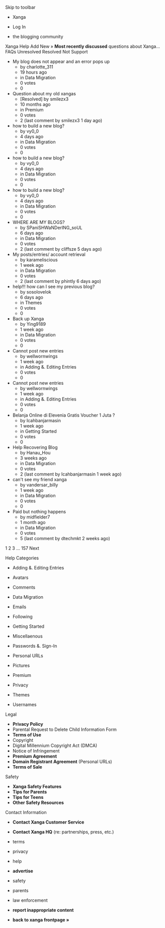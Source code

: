 Skip to toolbar

*   Xanga

*   Log In

*   the blogging community

Xanga Help Add New » **Most recently discussed** questions about Xanga… FAQs Unresolved Resolved Not Support

*   My blog does not appear and an error pops up
    *   by charlotte\_311
    *   19 hours ago
    *   in Data Migration
    *   0 votes
    *   0
*   Question about my old xangas
    *   \[Resolved\] by smilezx3
    *   10 months ago
    *   in Premium
    *   0 votes
    *   2 (last comment by smilezx3 1 day ago)
*   how to build a new blog?
    *   by vy0\_0
    *   4 days ago
    *   in Data Migration
    *   0 votes
    *   0
*   how to build a new blog?
    *   by vy0\_0
    *   4 days ago
    *   in Data Migration
    *   0 votes
    *   0
*   how to build a new blog?
    *   by vy0\_0
    *   4 days ago
    *   in Data Migration
    *   0 votes
    *   0
*   WHERE ARE MY BLOGS?
    *   by SPaniSHWaNDerING\_soUL
    *   6 days ago
    *   in Data Migration
    *   0 votes
    *   2 (last comment by cliffsze 5 days ago)
*   My posts/entries/ account retrieval
    *   by karameliscious
    *   1 week ago
    *   in Data Migration
    *   0 votes
    *   2 (last comment by phintly 6 days ago)
*   help!!! how can I see my previous blog?
    *   by sosolovelok
    *   6 days ago
    *   in Themes
    *   0 votes
    *   0
*   Back up Xanga
    *   by Ying9189
    *   1 week ago
    *   in Data Migration
    *   0 votes
    *   0
*   Cannot post new entries
    *   by wellwornwings
    *   1 week ago
    *   in Adding &. Editing Entries
    *   0 votes
    *   0
*   Cannot post new entries
    *   by wellwornwings
    *   1 week ago
    *   in Adding &. Editing Entries
    *   0 votes
    *   0
*   Belanja Online di Elevenia Gratis Voucher 1 Juta ?
    *   by Icahbanjarmasin
    *   1 week ago
    *   in Getting Started
    *   0 votes
    *   0
*   Help Recovering Blog
    *   by Hanau\_Hou
    *   3 weeks ago
    *   in Data Migration
    *   0 votes
    *   2 (last comment by Icahbanjarmasin 1 week ago)
*   can't see my friend xanga
    *   by vandersar\_billy
    *   1 week ago
    *   in Data Migration
    *   0 votes
    *   0
*   Paid but nothing happens
    *   by midfielder7
    *   1 month ago
    *   in Data Migration
    *   0 votes
    *   5 (last comment by dtechmkt 2 weeks ago)

1 2 3 ... 157 Next

Help Categories

*   Adding &. Editing Entries
*   Avatars
*   Comments
*   Data Migration
*   Emails
*   Following
*   Getting Started
*   Miscellaenous

*   Passwords &. Sign-In
*   Personal URLs
*   Pictures
*   Premium
*   Privacy
*   Themes
*   Usernames

Legal

*   **Privacy Policy**
*   Parental Request to Delete Child Information Form
*   **Terms of Use**
*   Copyright
*   Digital Millennium Copyright Act (DMCA)
*   Notice of Infringement
*   **Premium Agreement**
*   **Domain Registrant Agreement** (Personal URLs)
*   **Terms of Sale**

Safety

*   **Xanga Safety Features**
*   **Tips for Parents**
*   **Tips for Teens**
*   **Other Safety Resources**

Contact Information

*   **Contact Xanga Customer Service**
*   **Contact Xanga HQ** (re: partnerships, press, etc.)

*   terms
*   privacy
*   help
*   **advertise**

*   safety
*   parents
*   law enforcement
*   **report inappropriate content**

*   **back to xanga frontpage »**